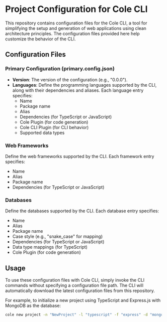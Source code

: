 # Project Configuration for Cole CLI

This repository contains configuration files for the Cole CLI, a tool for simplifying the setup and generation of web applications using clean architecture principles. The configuration files provided here help customize the behavior of the CLI.

## Configuration Files

### Primary Configuration (primary.config.json)

- **Version**: The version of the configuration (e.g., "0.0.0").
- **Languages**: Define the programming languages supported by the CLI, along with their dependencies and aliases. Each language entry specifies:
  - Name
  - Package name
  - Alias
  - Dependencies (for TypeScript or JavaScript)
  - Cole Plugin (for code generation)
  - Cole CLI Plugin (for CLI behavior)
  - Supported data types

### Web Frameworks

Define the web frameworks supported by the CLI. Each framework entry specifies:

- Name
- Alias
- Package name
- Dependencies (for TypeScript or JavaScript)

### Databases

Define the databases supported by the CLI. Each database entry specifies:

- Name
- Alias
- Package name
- Case style (e.g., "snake_case" for mapping)
- Dependencies (for TypeScript or JavaScript)
- Data type mappings (for TypeScript)
- Cole Plugin (for code generation)

## Usage

To use these configuration files with Cole CLI, simply invoke the CLI commands without specifying a configuration file path. The CLI will automatically download the latest configuration files from this repository.

For example, to initialize a new project using TypeScript and Express.js with MongoDB as the database:

```bash
cole new project -n "NewProject" -l "typescript" -f "express" -d "mongo"
```
